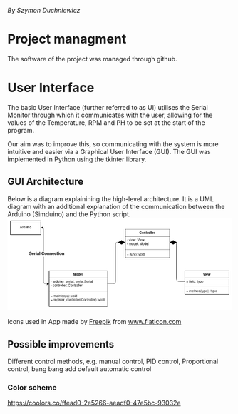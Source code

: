 *By Szymon Duchniewicz*

# Project managment
The software of the project was managed through github.

# User Interface

The basic User Interface (further referred to as UI) utilises the Serial Monitor through which it communicates with the user, allowing for the values of the Temperature, RPM and PH to be set at the start of the program.

Our aim was to improve this, so communicating with the system is more intuitive and easier via a Graphical User Interface (GUI). The GUI was implemented in Python using the tkinter library.

## GUI Architecture

Below is a diagram explainining the high-level architecture. It is a UML diagram with an additional explanation of the communication between the Arduino (Simduino) and the Python script.
![image](./images/UI_UML.png)

<div>Icons used in App made by <a href="https://www.flaticon.com/authors/freepik" title="Freepik">Freepik</a> from <a href="https://www.flaticon.com/" title="Flaticon">www.flaticon.com</a></div>


## Possible improvements
Different control methods, e.g. manual control, PID control, Proportional control, bang bang add default automatic control

### Color scheme
https://coolors.co/ffead0-2e5266-aeadf0-47e5bc-93032e
